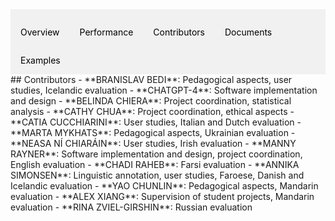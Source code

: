 <div style="overflow: hidden; background-color: #f1f1f1;">

  <a href="index.md" style="float: left; display: block; color: black; text-align: center; padding: 14px 16px; text-decoration: none;">Overview</a>
  <a href="performance.md" style="float: left; display: block; color: black; text-align: center; padding: 14px 16px; text-decoration: none;">Performance</a>
  <a href="collaborators.md" style="float: left; display: block; color: black; text-align: center; padding: 14px 16px; text-decoration: none;">Contributors</a>
  <a href="documents.md" style="float: left; display: block; color: black; text-align: center; padding: 14px 16px; text-decoration: none;">Documents</a>
  <a href="examples.md" style="float: left; display: block; color: black; text-align: center; padding: 14px 16px; text-decoration: none;">Examples</a>

</div>
## Contributors
- **BRANISLAV BEDI**: Pedagogical aspects, user studies, Icelandic evaluation
- **CHATGPT-4**: Software implementation and design
- **BELINDA CHIERA**: Project coordination, statistical analysis
- **CATHY CHUA**: Project coordination, ethical aspects
- **CATIA CUCCHIARINI**: User studies, Italian and Dutch evaluation
- **MARTA MYKHATS**: Pedagogical aspects, Ukrainian evaluation
- **NEASA NÍ CHIARÁIN**: User studies, Irish evaluation
- **MANNY RAYNER**: Software implementation and design, project coordination, English evaluation
- **CHADI RAHEB**: Farsi evaluation
- **ANNIKA SIMONSEN**: Linguistic annotation, user studies, Faroese, Danish and Icelandic evaluation
- **YAO CHUNLIN**: Pedagogical aspects, Mandarin evaluation
- **ALEX XIANG**: Supervision of student projects, Mandarin evaluation
- **RINA ZVIEL-GIRSHIN**: Russian evaluation

